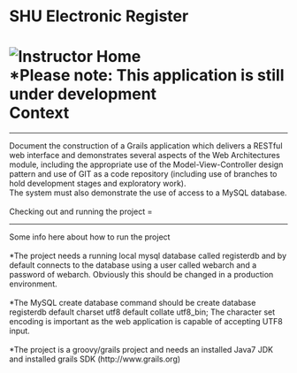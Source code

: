 SHU Electronic Register
=
![Instructor Home](https://raw.github.com/b1031646/register/develop/images/screenshots/home.png "Instructor Home")
<br>
*Please note: This application is still under development
<br>
Context
=
<hr>
Document the construction of a Grails application which delivers a RESTful web interface and demonstrates several aspects of the Web Architectures module, including the appropriate use of the  Model-View-Controller design pattern and use of GIT as a code repository (including use of branches to hold development stages and exploratory work).<br>
The system must also demonstrate the use of access to a MySQL database.<br>
<br>
Checking out and running the project
=
<hr>
Some info here about how to run the project<br>
<br>
*The project needs a running local mysql database called registerdb and by default connects to the database using a user called webarch and a password of webarch. Obviously this should be changed in a production environment.<br>
<br>
*The MySQL create database command should be create database registerdb default charset utf8 default collate utf8_bin; The character set encoding is important as the web application is capable of accepting UTF8 input.<br>
<br>
*The project is a groovy/grails project and needs an installed Java7 JDK and installed grails SDK (http://www.grails.org)<br>


